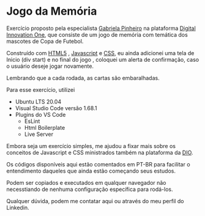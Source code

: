 # Jogo da Memória

Exercício proposto pela especialista [Gabriela Pinheiro](https://github.com/SpruceGabriela) na plataforma [Digital Innovation One](https://www.dio.me/), que consiste de um jogo de memória com temática dos mascotes de Copa de Futebol.

Construído com [HTML5](https://developer.mozilla.org/pt-BR/docs/Web/HTML) , [Javascript](https://developer.mozilla.org/pt-BR/docs/Web/JavaScript) e [CSS](https://www.w3schools.com/css/), eu ainda  adicionei uma tela de Inicio (div start) e no final do jogo , coloquei um alerta de confirmação, caso o usuário deseje jogar novamente.

Lembrando que a cada rodada, as cartas são embaralhadas.

Para esse exercício, utilizei 
* Ubuntu LTS 20.04
* Visual Studio Code versão 1.68.1
* Plugins do VS Code 
  * EsLint
  * Html Boilerplate
  * Live Server

Embora seja um exercício simples, me ajudou a fixar mais sobre os conceitos de Javascript e CSS ministrados também na plataforma da [DIO](https://www.dio.me/).

Os códigos disponíveis aqui estão comentados em PT-BR para facilitar o entendimento daqueles que ainda estão começando seus estudos.

Podem ser copiados e executados em qualquer navegador não necesstiando de nenhuma configuração específica para rodá-los.

Qualquer dúvida, podem me contatar aqui ou através do meu perfil do Linkedin.
